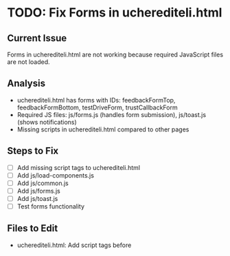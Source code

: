 # TODO: Fix Forms in ucherediteli.html

## Current Issue
Forms in ucherediteli.html are not working because required JavaScript files are not loaded.

## Analysis
- ucherediteli.html has forms with IDs: feedbackFormTop, feedbackFormBottom, testDriveForm, trustCallbackForm
- Required JS files: js/forms.js (handles form submission), js/toast.js (shows notifications)
- Missing scripts in ucherediteli.html compared to other pages

## Steps to Fix
- [ ] Add missing script tags to ucherediteli.html
- [ ] Add js/load-components.js
- [ ] Add js/common.js
- [ ] Add js/forms.js
- [ ] Add js/toast.js
- [ ] Test forms functionality

## Files to Edit
- ucherediteli.html: Add script tags before </body>
